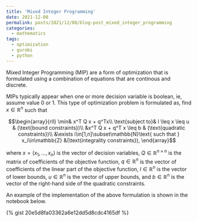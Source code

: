 ```yaml
---
title: 'Mixed Integer Programming'
date: 2021-12-08
permalink: posts/2021/12/08/blog-post_mixed_integer_programming
categories: 
  - mathematics
tags:
  - optimization
  - gurobi
  - python
---
```


Mixed Integer Programming (MIP) are a form of optimization that is formulated using a combination of equations that are continous and discrete.

MIPs typically appear when one or more decision variable is boolean, ie, assume value 0 or 1. This type of optimization problem is formulated as, find $x\in\mathbb{R}^n$ such that

$$\begin{array}{rll}
\min& x^T Q x + q^Tx\\
\text{subject to}& l \leq x \leq u & (\text{bound constraints})\\
&x^T Q x + q^T x \leq b & (\text{quadratic constraints})\\
&\exists i\in[1,n]\subset\mathbb{N}\text{ such that } x_i\in\mathbb{Z} &(\text{integrality constraints}),
\end{array}$$

where $x=(x_1,\ldots,x_n)$ is the vector of decision variables, $Q\in\mathbb{R}^{n\times n}$ is the matrix of coefficients of the objective function, $q\in\mathbb{R}^n$ is the vector of coefficients of the linear part of the objective function, $l\in\mathbb{R}^n$ is the vector of lower bounds, $u\in\mathbb{R}^n$ is the vector of upper bounds, and $b\in\mathbb{R}^n$ is the vector of the right-hand side of the quadratic constraints.

An example of the implementation of the above formulation is shown in the notebook below.

{% gist 20e5d8fa03362a6e12dd5d8cdc4165df %}